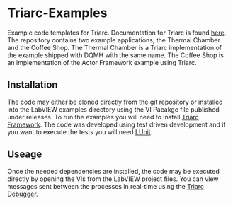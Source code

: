 # Triarc-Examples
Example code templates for Triarc.
Documentation for Triarc is found [here](https://astemes.github.io/astemes-triarc-framework/).
The repository contains two example applications, the Thermal Chamber and the Coffee Shop.
The Thermal Chamber is a Triarc implementation of the example shipped with DQMH with the same name.
The Coffee Shop is an implementation of the Actor Framework example using Triarc.

## Installation
The code may either be cloned directly from the git repository or installed into the LabVIEW examples directory using the VI Pacakge file published under releases.
To run the examples you will need to install [Triarc Framework](https://github.com/Astemes/astemes-triarc-framework).
The code was developed using test driven development and if you want to execute the tests you will need [LUnit](https://github.com/Astemes/astemes-lunit).

## Useage
Once the needed dependencies are installed, the code may be executed directly by opening the VIs from the LabVIEW project files.
You can view messages sent between the processes in real-time using the [Triarc Debugger](https://github.com/Astemes/astemes-triarc-debugger).
